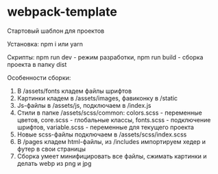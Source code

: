 # webpack-template
Стартовый шаблон для проектов

Установка: npm i или yarn

Скрипты:
  npm run dev - режим разработки,
  npm run build - сборка проекта в папку dist

Особенности сборки:
  1) В /assets/fonts кладем файлы шрифтов
  2) Картинки кладем в /assets/images, фавиконку в /static
  3) Js-файлы в /assets/js, подключаем в /index.js
  4) Стили в папке /assets/scss/common:
     colors.scss - переменные цветов,
     core.scss - глобальные классы,
     fonts.scss - подключение шрифтов,
     variable.scss - переменные для текущего проекта
  5) Новые scss-файлы подключаем в /assets/scss/index.scss
  6) В /pages кладем html-файлы, из /includes импортируем хедер и футер в свои страницы
  7) Сборка умеет минифицировать все файлы, сжимать картинки и делать webp из png и jpg
  
